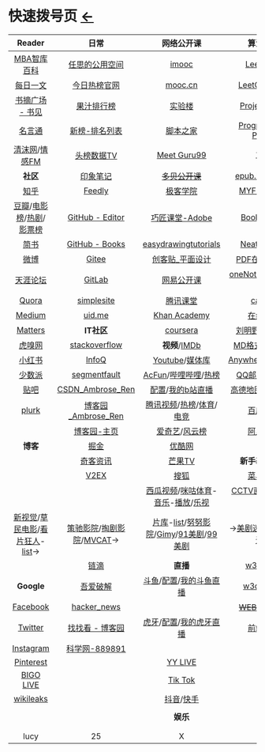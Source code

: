 <style type="text/css">
#content {margin-left: 10%;}
#content table {width:1300px;}
</style>
# 快速拨号页  [←](https://ambroseren.github.io/test/indexes.html)

| Reader | 日常 | 网络公开课 | 算法社区 |
|:---:|:---:|:---:|:---:|
| [MBA智库百科](https://wiki.mbalib.com/wiki/首页) | [任思的公用空间](http://rensi.ys168.com/) | [imooc](https://www.imooc.com/course/list) | [LeetCode](https://leetcode.com/problemset/all/) |
| [每日一文](https://meiriyiwen.com/random) | [今日热榜官网](https://tophub.today/) | [mooc.cn](https://www.cmooc.com/course) | [LeetCode-cn](https://leetcode-cn.com/problemset/all/) |
| [书摘广场 - 书见](https://memo.bookfere.com/community/posts/all) | [果汁排行榜](http://guozhivip.com/rank/) | [实验楼](https://www.lanqiao.cn/courses/) | [Project Euler](https://projecteuler.net/archives) |
| [名言通](https://www.mingyantong.com/) | [新榜-排名列表](https://www.newrank.cn/public/info/list.html) | [脚本之家](https://www.jb51.net/list/index_1.htm) | [Programming Praxis](https://programmingpraxis.com/) |
| [清沫网](https://www.qingmo.net/)/[情感FM](https://www.qingmo.net/qingganfm) | [头榜数据TV](http://www.toubang.tv/anchor/mutile.html) | [Meet Guru99](https://www.guru99.com/) | __工具__ |
| __社区__ | [印象笔记](https://app.yinxiang.com/Home.action) | ~~[多贝公开课](http://www.duobei.com/)~~ | [epub.liumingye](https://epub.liumingye.cn/) |
| [知乎](https://www.zhihu.com/people/RS101202303/following) | [Feedly](https://feedly.com/) | [极客学院](https://www.jikexueyuan.com/) | [MYFREEMP3](http://tool.liumingye.cn/music/?page=audioPage&type=migu&name=The%20Ludlows) |
| [豆瓣](https://www.douban.com/people/AmbroseRen/)/[电影榜](https://movie.douban.com/)/[热剧](https://movie.douban.com/tv/#!type=tv&tag=%E7%83%AD%E9%97%A8&sort=recommend&page_limit=20&page_start=0)/[影票榜](https://www.endata.com.cn/BoxOffice/) | [GitHub - Editor](https://github.com/AmbroseRen/test/blob/master/Library/BookListsOne.md) | [巧匠课堂-Adobe](https://www.2qj.com/) | [BookReader](https://ztftrue.github.io/BookReader/) |
| [简书](https://www.jianshu.com/subscriptions#/timeline) | [GitHub - Books](https://github.com/AmbroseRen/Picture/tree/master/book/Society) | [easydrawingtutorials](https://www.easydrawingtutorials.com/index.php/disney/81-draw-mickey-mouse) | [Neat Reader](https://www.neat-reader.cn/webapp#/) |
| [微博](https://weibo.com/3626507391/follow) | [Gitee](https://gitee.com/) | [创客贴_平面设计](https://www.chuangkit.com/designtools/designindex) | [PDF在线阅读器](https://web.jisupdf.com/) |
| [天涯论坛](https://bbs.tianya.cn/) | [GitLab](https://gitlab.com/ambroserencn) | [网易公开课](https://open.163.com/khan/) | [oneNote笔记本-微软](https://www.onenote.com/notebooks?auth=1&nf=1&fromAR=1) |
| [Quora](https://www.quora.com/) | [simplesite](http://ambroseren.simplesite.com/) | [腾讯课堂](https://ke.qq.com/) | [catbox](https://catbox.moe/user/login.php) |
| [Medium](https://medium.com/) | [uid.me](http://uid.me/ren_si1#) | [Khan Academy](https://www.khanacademy.org/) | [在线翻译](https://fanyi.youdao.com/) |
| [Matters](https://matters.news/) | __IT社区__ | [coursera](https://www.coursera.org/browse/computer-science) | [刘明野的工具箱](https://tool.liumingye.cn/) |
| [虎嗅网](https://www.huxiu.com/) | [stackoverflow](https://stackoverflow.com/) | __视频__/[IMDb](https://m.imdb.com/) | [MD格式在线排版](https://md.phodal.com/) |
| [小红书](https://www.xiaohongshu.com/explore) | [InfoQ](https://www.infoq.cn/) | [Youtube](https://www.youtube.com/)/[媒体库](https://www.youtube.com/feed/library) | [AnywhereAnything](http://lackar.com/aa/) |
| [少数派](https://sspai.com/) | [segmentfault](https://segmentfault.com/u/ambroseren/users/following) | [AcFun](https://www.acfun.cn/)/[哔哩哔哩](https://space.bilibili.com/352834482/fans/follow)/[热榜](https://www.bilibili.com/v/popular/rank/all) | [QQ邮箱](https://mail.qq.com/)/[万年历](https://wannianrili.bmcx.com/) |
| [贴吧](https://tieba.baidu.com/index.html) | [CSDN_Ambrose_Ren](https://blog.csdn.net/Ambrose_Ren) | [配置](https://link.bilibili.com/p/center/index#/my-room/start-live)/[我的b站直播](https://live.bilibili.com/22653502) | [高德地图](https://www.amap.com/)/[百度地图](https://map.baidu.com/) |
| [plurk](https://www.plurk.com/AmbroseRenCN) | [博客园_Ambrose_Ren](https://www.cnblogs.com/rensi/) | [腾讯视频](https://v.qq.com/biu/u/playlist)/[热榜](https://v.qq.com/biu/ranks/?t=hotsearch)/[体育](https://live.qq.com/)/[电竞](https://egame.qq.com/) | [百度网盘](https://pan.baidu.com/disk/home) |
| []() | [博客园-主页](https://home.cnblogs.com/u/rensi/) | [爱奇艺](https://www.iqiyi.com/u/fav)/[风云榜](https://www.iqiyi.com/ranks1/home) | [阿里云盘](https://www.aliyundrive.com/drive/) |
| __博客__ | [掘金](https://juejin.cn/) | [优酷网](https://user.youku.com/page/usc/fav?theme=) | []() |
| []() | [奇客资讯](https://www.solidot.org/) | [芒果TV](https://i.mgtv.com/my/looklist) | __新手基础自学__ |
| []() | [V2EX](https://www.v2ex.com/?tab=tech) | [搜狐](https://my.tv.sohu.com/i/bookmark) | [菜鸟教程](https://www.runoob.com/) |
| []() | []() | [西瓜视频](https://www.ixigua.com/my/favorite)/[咪咕体育](https://www.miguvideo.com/mgs/website/prd/personalCenter.html#/collect)-[音乐](https://music.migu.cn/v3/my/playlist)-[播放](https://music.migu.cn/v3/music/player/audio)/[乐视](http://i.le.com/playrecord#favorite) | [CCTV直播](https://tv.cctv.com/live/)/[电视直播](http://www.hao5.net/) |
| [新视觉](https://www.ixinshijue.com/)/[草民电影](https://www.cmdy555.com/)/[看片狂人](https://www.kpkuang.com/)-[list](https://listed.to/p/l1PbMlAK7g)→ | [策驰影院](http://www.cechiyy5.com/)/[掏剧影院](https://www.taojuyb.com/)/[MVCAT](https://www.mvcat.com/)→ | [片库](https://www.mypianku.net/)-[list](https://www.pianku.tv/)/[努努影院](https://www.nunuyy.cc/)/[Gimy](https://gimy.app/)/[91美剧](https://91mjw.com/)/[99美剧](https://www.99meiju.org/) | →[美剧迷](https://www.meijumi.net/)/[韩剧网](https://www.tvn.cc/)/[蛋蛋赞](https://www.dandanzan.cc/) |
| []() | [链滴](https://ld246.com/) | __直播__ | [w3school](https://www.w3school.com.cn/) |
| __Google__ | [吾爱破解](https://www.52pojie.cn/) | [斗鱼](https://www.douyu.com/directory/myFollow)/[配置](https://mp.douyu.com/live/main)/[我的斗鱼直播](https://www.douyu.com/10150268) | [w3cschool](https://www.w3cschool.cn/) |
| [Facebook](https://www.facebook.com/) | [hacker_news](https://news.ycombinator.com/) | []() | ~~[WEB前端手册](#)~~ |
| [Twitter](https://twitter.com/home) | [找找看 - 博客园](https://zzk.cnblogs.com/s/blogpost) | [虎牙](https://www.huya.com/myfollow)/[配置](https://i.huya.com/index.php?m=ProfileSetting#ktylts)/[我的虎牙直播](https://www.huya.com/25541428) | [前端速查](http://f2er.club/) |
| [Instagram](https://www.instagram.com/ambroserencn/) | [科学网-889891](http://blog.sciencenet.cn/home.php?mod=spacecp&ac=friend&op=find) | []() | []() |
| [Pinterest](https://www.pinterest.com/) | []() | [YY LIVE](https://www.yy.com/i/index/live) | []() |
| [BIGO LIVE](https://www.bigo.tv/cn/show) | []() | [Tik Tok](https://www.tiktok.com/) | []() |
| [wikileaks](https://wikileaks.org/What-is-WikiLeaks.html) | []() | [抖音](https://www.douyin.com/recommend)/[快手](https://www.kuaishou.com/) | []() |
| []() | []() | []() | []() |
| []() | []() | __娱乐__ | []() |
| []() | []() | []() | []() |
| []() | []() | []() | []() |
| lucy | 25 | X | X |
